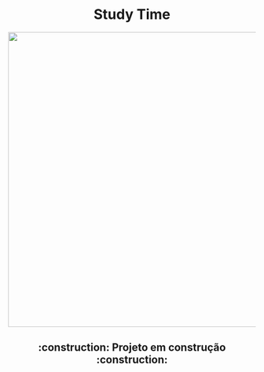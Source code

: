 <h1 align="center">Study Time</h1>

<div align="center">
  <img width="600" src="" alt="">
</div>

<h2 align="center">:construction: Projeto em construção :construction:</h2>
